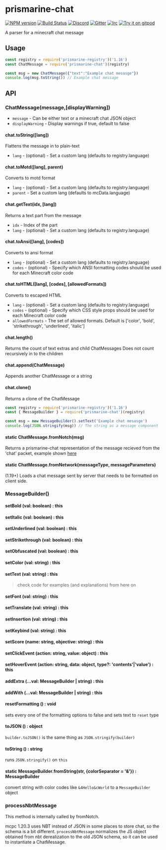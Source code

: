 # prismarine-chat
[![NPM version](https://img.shields.io/npm/v/prismarine-chat.svg)](http://npmjs.com/package/prismarine-chat)
[![Build Status](https://github.com/PrismarineJS/prismarine-chat/workflows/CI/badge.svg)](https://github.com/PrismarineJS/prismarine-chat/actions?query=workflow%3A%22CI%22)
[![Discord](https://img.shields.io/badge/chat-on%20discord-brightgreen.svg)](https://discord.gg/GsEFRM8)
[![Gitter](https://img.shields.io/badge/chat-on%20gitter-brightgreen.svg)](https://gitter.im/PrismarineJS/general)
[![Irc](https://img.shields.io/badge/chat-on%20irc-brightgreen.svg)](https://irc.gitter.im/)
[![Try it on gitpod](https://img.shields.io/badge/try-on%20gitpod-brightgreen.svg)](https://gitpod.io/#https://github.com/PrismarineJS/prismarine-chat)

A parser for a minecraft chat message


## Usage

```js
const registry = require('prismarine-registry')('1.16')
const ChatMessage = require('prismarine-chat')(registry)

const msg = new ChatMessage({"text":"Example chat mesasge"})
console.log(msg.toString()) // Example chat message

```
## API

### ChatMessage(message,[displayWarning])
* `message` - Can be either text or a minecraft chat JSON object
* `displayWarning` - Display warnings if true, default to false

#### chat.toString([lang])

Flattens the message in to plain-text
 * `lang` - (optional) - Set a custom lang (defaults to registry.language)

#### chat.toMotd([lang], parent)

Converts to motd format
 * `lang` - (optional) - Set a custom lang (defaults to registry.language)
 * `parent` - Set a custom lang (defaults to mcData.language)

#### chat.getText(idx, [lang])

Returns a text part from the message
 * `idx` - Index of the part
 * `lang` - (optional) - Set a custom lang (defaults to registry.language)

#### chat.toAnsi([lang], [codes])

Converts to ansi format
 * `lang` - (optional) - Set a custom lang (defaults to registry.language)
 * `codes` - (optional) - Specify which ANSI formatting codes should be used for each Minecraft color code

#### chat.toHTML([lang], [codes], [allowedFormats])
Converts to escaped HTML
* `lang` - (optional) - Set a custom lang (defaults to registry.language)
* `codes` - (optional) - Specify which CSS style props should be used for each Minecraft color code
* `allowedFormats` - The set of allowed formats. Default is ['color', 'bold', 'strikethrough', 'underlined', 'italic']

#### chat.length()

Returns the count of text extras and child ChatMessages
Does not count recursively in to the children

#### chat.append(ChatMessage)

Appends another ChatMessage or a string

#### chat.clone()

Returns a clone of the ChatMessage

```js
const registry = require('prismarine-registry')('1.16')
const { MessageBuilder } = require('prismarine-chat')(registry)

const msg = new MessageBuilder().setText('Example chat mesasge')
console.log(JSON.stringify(msg)) // The string as a message component

```

#### static ChatMessage.fromNotch(msg)

Returns a prismarine-chat representation of the message recieved from the 'chat' packet, example shown [here](examples/minecraftprotocol_fromnotch/fromnotch.js)

#### static ChatMessage.fromNetwork(messageType, messageParameters)

(1.19+) Loads a chat message sent by server that needs to be formatted on client side.

### MessageBuilder()

#### setBold (val: boolean) : this
#### setItalic (val: boolean) : this
#### setUnderlined (val: boolean) : this
#### setStrikethrough (val: boolean) : this
#### setObfuscated (val: boolean) : this
#### setColor (val: string) : this
#### setText (val: string) : this

> check code for examples (and explanations) from here on

#### setFont (val: string) : this
#### setTranslate (val: string) : this
#### setInsertion (val: string) : this
#### setKeybind (val: string) : this
#### setScore (name: string, objective: string) : this
#### setClickEvent (action: string, value: object) : this
#### setHoverEvent (action: string, data: object, type?: 'contents'|'value') : this
#### addExtra (...val: MessageBuilder | string) : this
#### addWith (...val: MessageBuilder | string) : this
#### resetFormatting () : void
sets every one of the formatting options to false and sets text to `reset` type

#### toJSON () : object
`builder.toJSON()` is the same thing as `JSON.stringify(builder)`

#### toString () : string
runs `JSON.stringify()` on `this`

#### static MessageBuilder.fromString(str, {colorSeparator = '&'}) : MessageBuilder
convert string with color codes like `&4Hello&cWorld` to a `MessageBuilder` object

### processNbtMessage

This method is internally called by fromNotch.

mcpc 1.20.3 uses NBT instead of JSON in some places to store chat, so the schema is a bit different.
`processNbtMessage` normalizes the JS object obtained from nbt derealization to the old JSON schema,
so it can be used to instantiate a ChatMessage.
